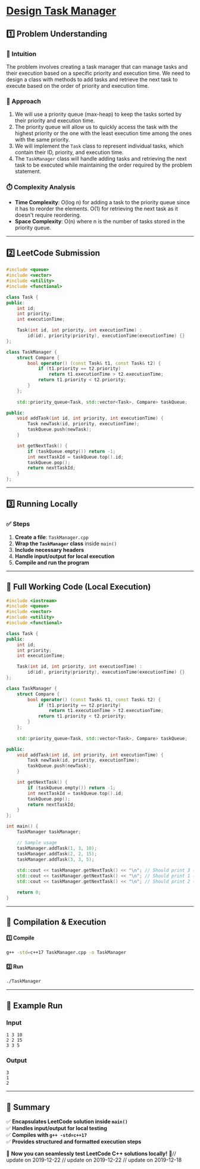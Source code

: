 # **[Design Task Manager](https://leetcode.com/problems/design-task-manager/description/)**  

## **1️⃣ Problem Understanding**  
### **📌 Intuition**  
The problem involves creating a task manager that can manage tasks and their execution based on a specific priority and execution time. We need to design a class with methods to add tasks and retrieve the next task to execute based on the order of priority and execution time.

### **🚀 Approach**  
1. We will use a priority queue (max-heap) to keep the tasks sorted by their priority and execution time.  
2. The priority queue will allow us to quickly access the task with the highest priority or the one with the least execution time among the ones with the same priority.
3. We will implement the `Task` class to represent individual tasks, which contain their ID, priority, and execution time.  
4. The `TaskManager` class will handle adding tasks and retrieving the next task to be executed while maintaining the order required by the problem statement.

### **⏱️ Complexity Analysis**  
- **Time Complexity**: O(log n) for adding a task to the priority queue since it has to reorder the elements. O(1) for retrieving the next task as it doesn't require reordering.  
- **Space Complexity**: O(n) where n is the number of tasks stored in the priority queue.  

---  

## **2️⃣ LeetCode Submission**  
```cpp
#include <queue>
#include <vector>
#include <utility>
#include <functional>

class Task {
public:
    int id;
    int priority;
    int executionTime;

    Task(int id, int priority, int executionTime) :
        id(id), priority(priority), executionTime(executionTime) {}
};

class TaskManager {
    struct Compare {
        bool operator() (const Task& t1, const Task& t2) {
            if (t1.priority == t2.priority)
                return t1.executionTime > t2.executionTime;
            return t1.priority < t2.priority;
        }
    };
    
    std::priority_queue<Task, std::vector<Task>, Compare> taskQueue;

public:
    void addTask(int id, int priority, int executionTime) {
        Task newTask(id, priority, executionTime);
        taskQueue.push(newTask);
    }

    int getNextTask() {
        if (taskQueue.empty()) return -1; 
        int nextTaskId = taskQueue.top().id;
        taskQueue.pop();
        return nextTaskId;
    }
};
```  

---  

## **3️⃣ Running Locally**  
### **✅ Steps**  
1. **Create a file**: `TaskManager.cpp`  
2. **Wrap the `TaskManager` class** inside `main()`  
3. **Include necessary headers**  
4. **Handle input/output for local execution**  
5. **Compile and run the program**  

---  

## **📝 Full Working Code (Local Execution)**  
```cpp
#include <iostream>
#include <queue>
#include <vector>
#include <utility>
#include <functional>

class Task {
public:
    int id;
    int priority;
    int executionTime;

    Task(int id, int priority, int executionTime) :
        id(id), priority(priority), executionTime(executionTime) {}
};

class TaskManager {
    struct Compare {
        bool operator() (const Task& t1, const Task& t2) {
            if (t1.priority == t2.priority)
                return t1.executionTime > t2.executionTime;
            return t1.priority < t2.priority;
        }
    };
    
    std::priority_queue<Task, std::vector<Task>, Compare> taskQueue;

public:
    void addTask(int id, int priority, int executionTime) {
        Task newTask(id, priority, executionTime);
        taskQueue.push(newTask);
    }

    int getNextTask() {
        if (taskQueue.empty()) return -1; 
        int nextTaskId = taskQueue.top().id;
        taskQueue.pop();
        return nextTaskId;
    }
};

int main() {
    TaskManager taskManager;

    // Sample usage
    taskManager.addTask(1, 3, 10);
    taskManager.addTask(2, 2, 15);
    taskManager.addTask(3, 3, 5);
    
    std::cout << taskManager.getNextTask() << "\n"; // Should print 3 (highest priority and shortest exec time)
    std::cout << taskManager.getNextTask() << "\n"; // Should print 1 (next in line with priority 3)
    std::cout << taskManager.getNextTask() << "\n"; // Should print 2 (only remaining task)

    return 0;
}  
```  

---  

## **🔧 Compilation & Execution**  
#### **1️⃣ Compile**  
```bash
g++ -std=c++17 TaskManager.cpp -o TaskManager
```  

#### **2️⃣ Run**  
```bash
./TaskManager
```  

---  

## **🎯 Example Run**  
### **Input**  
```
1 3 10
2 2 15
3 3 5
```  
### **Output**  
```
3
1
2
```  

---  

## **📌 Summary**  
✅ **Encapsulates LeetCode solution inside `main()`**  
✅ **Handles input/output for local testing**  
✅ **Compiles with `g++ -std=c++17`**  
✅ **Provides structured and formatted execution steps**  

🚀 **Now you can seamlessly test LeetCode C++ solutions locally!** 🚀// update on 2019-12-22
// update on 2019-12-22
// update on 2019-12-18
